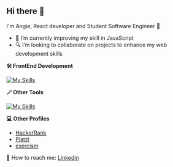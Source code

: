 ## Hi there 👋
I'm Angie, React developer and Student Software Engineer 👾

- 🌱 I’m currently improving my skill in JavaScript
- 🔍 I’m looking to collaborate on projects to enhance my web development skills

**🛠️ FrontEnd Development**

[![My Skills](https://skillicons.dev/icons?i=js,html,css,tailwind,react,vite,=light)](https://skillicons.dev)


**🪄 Other Tools**

[![My Skills](https://skillicons.dev/icons?i=git,=light)](https://skillicons.dev)


**💻 Other Profiles**

- [HackerRank](https://www.hackerrank.com/profile/arashiyouni) 
- [Platzi](https://platzi.com/p/arashiyouni/)
- [exercism](https://exercism.org/profiles/arashiyouni)

📌 How to reach me: [Linkedin](https://www.linkedin.com/in/angie-espinoza-campos/)


